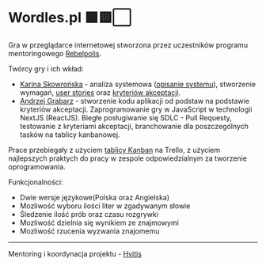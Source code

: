 # Wordles.pl 🟩🟨⬜️

Gra w przeglądarce internetowej stworzona przez uczestników programu mentoringowego [Rebelpolis](https://rebelpolis.com/).

Twórcy gry i ich wkład:
- [Karina Skowrońska](https://www.linkedin.com/in/karina-skowronska/) - analiza systemowa ([opisanie systemu](https://docs.google.com/document/d/e/2PACX-1vRngKirDVr-tgX55k1jDt_SisCyy978bbP91QBaJR8uVZuPw5nfZvHNkxsPxvhXLqrDetKm-Xq1WEYc/pub)), stworzenie wymagań, [user stories](https://docs.google.com/spreadsheets/d/1fjVuK0WGRP8YxPniKAK1wD2T2GUTS2j_/edit?usp=sharing&ouid=101460241452550062425&rtpof=true&sd=true) oraz [kryteriów akceptacji](https://trello.com/c/1qZxsLEz).
- [Andrzej Grabarz](https://www.linkedin.com/in/andrzej-grabarz-84552825a/) - stworzenie kodu aplikacji od podstaw na podstawie kryteriów akceptacji. Zaprogramowanie gry w JavaScript w technologii NextJS (ReactJS). Biegłe posługiwanie się SDLC - Pull Requesty, testowanie z kryteriami akceptacji, branchowanie dla poszczególnych tasków na tablicy kanbanowej.

Prace przebiegały z użyciem [tablicy Kanban](https://trello.com/b/QBVcYd4I/worldespl) na Trello, z użyciem najlepszych praktych do pracy w zespole odpowiedzialnym za tworzenie oprogramowania.

Funkcjonalności:
- Dwie wersje językowe(Polska oraz Angielska)
- Mozliwość wyboru ilości liter w zgadywanym słowie
- Śledzenie ilość prób oraz czasu rozgrywki
- Mozliwość dzielnia się wynikiem ze znajmowymi
- Mozliwość rzucenia wyzwania znajomemu

---
Mentoring i koordynacja projektu - [Hvitis](https://hvitis.dev/)
